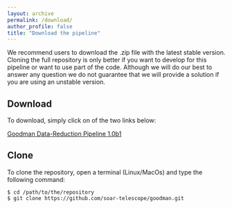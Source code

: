 ```yaml
---
layout: archive
permalink: /download/
author_profile: false
title: "Download the pipeline"
---
```


  We recommend users to download the .zip file with the latest stable version.
  Cloning the full repository is only better if you want to develop for this
  pipeline or want to use part of the code. Although we will do our best to
  answer any question we do not guarantee that we will provide a solution if you
  are using an unstable version.

## Download

  To download, simply click on of the two links below:

  [Goodman Data-Reduction Pipeline 1.0b1](https://raw.githubusercontent.com/soar-telescope/goodman/master/dist/goodman-1.0b1.tar.gz)

## Clone

  To clone the repository, open a terminal (Linux/MacOs) and type the following
  command:

  ```
  $ cd /path/to/the/repository
  $ git clone https://github.com/soar-telescope/goodman.git
  ```
